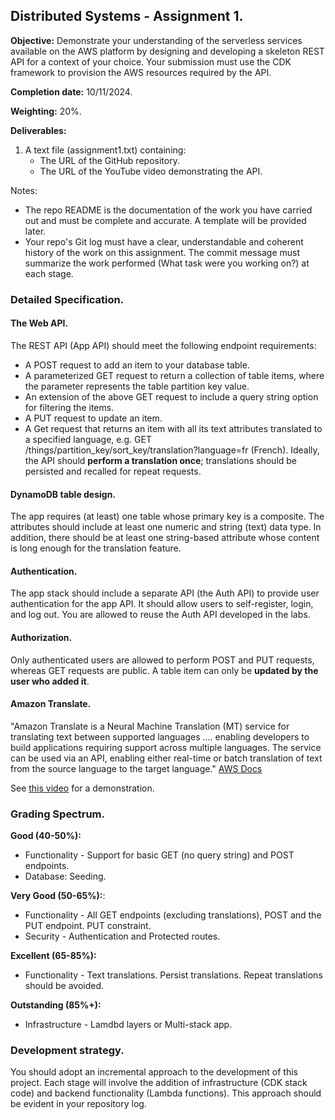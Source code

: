 ## Distributed Systems - Assignment 1.

__Objective:__ Demonstrate your understanding of the serverless services available on the AWS platform by designing and developing a skeleton REST API for a context of your choice. Your submission must use the CDK framework to provision the AWS resources required by the API. 

__Completion date:__ 10/11/2024.

__Weighting:__ 20%.

__Deliverables:__

1. A text file (assignment1.txt) containing:
   + The URL of the GitHub repository. 
   + The URL of the YouTube video demonstrating the API. 
   
Notes:
+ The repo README is the documentation of the work you have carried out and must be complete and accurate. A template will be provided later.
+ Your repo's Git log must have a clear, understandable and coherent history of the work on this assignment. The commit message must summarize the work performed (What task were you working on?) at each stage.

### Detailed Specification.

#### The Web API.

The REST API (App API) should meet the following endpoint requirements:

+ A POST request to add an item to your database table.
+ A parameterized GET request to return a collection of table items, where the parameter represents the table partition key value. 
+ An extension of the above GET request to include a query string option for filtering the items. 
+ A PUT request to update an item.
+ A Get request that returns an item with all its text attributes translated to a specified language, e.g. GET /things/partition_key/sort_key/translation?language=fr (French). Ideally, the API should __perform a translation once__; translations should be persisted and recalled for repeat requests.

#### DynamoDB table design.
The app requires (at least) one table whose primary key is a composite. The attributes should include at least one numeric and string (text) data type. In addition, there should be at least one string-based attribute whose content is long enough for the translation feature.

#### Authentication. 
The app stack should include a separate API (the Auth API) to provide user authentication for the app API. It should allow users to self-register, login, and log out. You are allowed to reuse the Auth API developed in the labs.

#### Authorization.
Only authenticated users are allowed to perform POST and PUT requests, whereas GET requests are public. A table item can only be __updated by the user who added it__. 

#### Amazon Translate.
"Amazon Translate is a Neural Machine Translation (MT) service for translating text between supported languages .... enabling developers to build applications requiring support across multiple languages. The service can be used via an API, enabling either real-time or batch translation of text from the source language to the target language." [AWS Docs][translate]

See [this video][demo] for a demonstration.

### Grading Spectrum.

__Good (40-50%):__

+ Functionality - Support for basic GET (no query string) and POST endpoints.
+ Database: Seeding.

__Very Good (50-65%):__:

+ Functionality - All GET endpoints (excluding translations), POST and the PUT endpoint. PUT constraint.
+ Security - Authentication and Protected routes.

__Excellent (65-85%):__

+ Functionality - Text translations. Persist translations. Repeat translations should be avoided.

__Outstanding (85%+):__

+ Infrastructure - Lamdbd layers or Multi-stack app.

### Development strategy.
You should adopt an incremental approach to the development of this project. Each stage will involve the addition of infrastructure (CDK stack code) and backend functionality (Lambda functions). This approach should be evident in your repository log.

[translate]: https://docs.aws.amazon.com/translate/latest/dg/what-is.html
[demo]: https://completecoding.io/typescript-translation-api/


